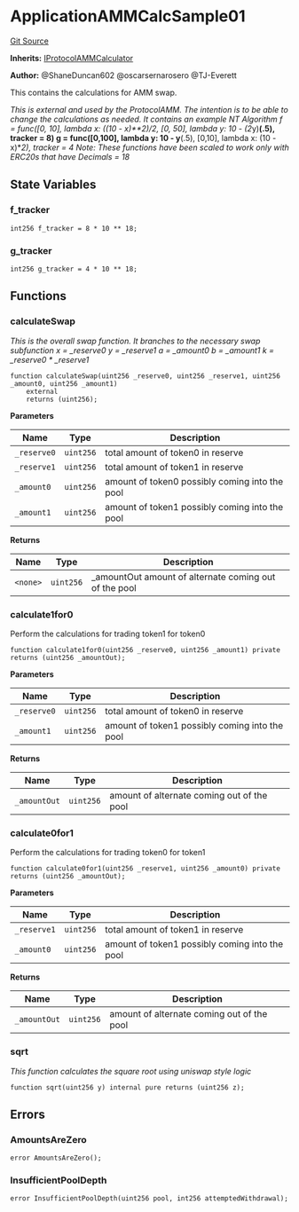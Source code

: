 # ApplicationAMMCalcSample01
[Git Source](https://github.com/thrackle-io/rules-protocol/blob/2738cf9716e0fddfad4df13fdb6486b5987af931/src/example/liquidity/ApplicationAMMCalcSample01.sol)

**Inherits:**
[IProtocolAMMCalculator](/src/liquidity/IProtocolAMMCalculator.sol/interface.IProtocolAMMCalculator.md)

**Author:**
@ShaneDuncan602 @oscarsernarosero @TJ-Everett

This contains the calculations for AMM swap.

*This is external and used by the ProtocolAMM. The intention is to be able to change the calculations
as needed. It contains an example NT Algorithm
f = func([0, 10], lambda x: ((10 - x)**2)/2, [0, 50], lambda y: 10 - (2*y)**(.5), tracker = 8)
g = func([0,100], lambda y: 10 - y**(.5), [0,10], lambda x: (10 - x)**2), tracker = 4
Note: These functions have been scaled to work only with ERC20s that have Decimals = 18*


## State Variables
### f_tracker

```solidity
int256 f_tracker = 8 * 10 ** 18;
```


### g_tracker

```solidity
int256 g_tracker = 4 * 10 ** 18;
```


## Functions
### calculateSwap

*This is the overall swap function. It branches to the necessary swap subfunction
x = _reserve0
y = _reserve1
a = _amount0
b = _amount1
k = _reserve0 * _reserve1*


```solidity
function calculateSwap(uint256 _reserve0, uint256 _reserve1, uint256 _amount0, uint256 _amount1)
    external
    returns (uint256);
```
**Parameters**

|Name|Type|Description|
|----|----|-----------|
|`_reserve0`|`uint256`|total amount of token0 in reserve|
|`_reserve1`|`uint256`|total amount of token1 in reserve|
|`_amount0`|`uint256`|amount of token0 possibly coming into the pool|
|`_amount1`|`uint256`|amount of token1 possibly coming into the pool|

**Returns**

|Name|Type|Description|
|----|----|-----------|
|`<none>`|`uint256`|_amountOut amount of alternate coming out of the pool|


### calculate1for0

Perform the calculations for trading token1 for token0


```solidity
function calculate1for0(uint256 _reserve0, uint256 _amount1) private returns (uint256 _amountOut);
```
**Parameters**

|Name|Type|Description|
|----|----|-----------|
|`_reserve0`|`uint256`|total amount of token0 in reserve|
|`_amount1`|`uint256`|amount of token1 possibly coming into the pool|

**Returns**

|Name|Type|Description|
|----|----|-----------|
|`_amountOut`|`uint256`|amount of alternate coming out of the pool|


### calculate0for1

Perform the calculations for trading token0 for token1


```solidity
function calculate0for1(uint256 _reserve1, uint256 _amount0) private returns (uint256 _amountOut);
```
**Parameters**

|Name|Type|Description|
|----|----|-----------|
|`_reserve1`|`uint256`|total amount of token1 in reserve|
|`_amount0`|`uint256`|amount of token1 possibly coming into the pool|

**Returns**

|Name|Type|Description|
|----|----|-----------|
|`_amountOut`|`uint256`|amount of alternate coming out of the pool|


### sqrt

*This function calculates the square root using uniswap style logic*


```solidity
function sqrt(uint256 y) internal pure returns (uint256 z);
```

## Errors
### AmountsAreZero

```solidity
error AmountsAreZero();
```

### InsufficientPoolDepth

```solidity
error InsufficientPoolDepth(uint256 pool, int256 attemptedWithdrawal);
```

